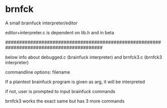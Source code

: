 # brnfck
A small brainfuck interpreter/editor

editor+interpreter.c is dependent on lib.h and in beta

###########################################################################################

below info about debugged.c (brainfuck interpreter) and brnfck3.c (brnfck3 interpreter)

commandline options: filename

If a plaintext brainfuck program is given as arg, it will be interpreted

if not, user is prompted to input brainfuck commands

brnfck3 works the exact same but has 3 more commands
